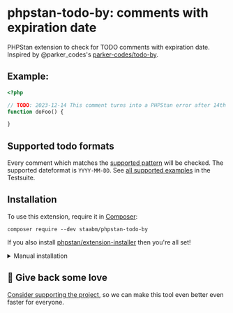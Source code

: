 # phpstan-todo-by: comments with expiration date

PHPStan extension to check for TODO comments with expiration date.
Inspired by @parker_codes's [parker-codes/todo-by](https://github.com/parker-codes/todo_by).

## Example:

```php
<?php

// TODO: 2023-12-14 This comment turns into a PHPStan error after 14th December 2023
function doFoo() {

}

```

## Supported todo formats

Every comment which matches the [supported pattern](https://github.com/staabm/phpstan-todo-by/blob/main/src/TodoByRule.php#L14) will be checked.
The supported dateformat is `YYYY-MM-DD`.
See [all supported examples](https://github.com/staabm/phpstan-todo-by/blob/main/tests/data/example.php) in the Testsuite.


## Installation

To use this extension, require it in [Composer](https://getcomposer.org/):

```
composer require --dev staabm/phpstan-todo-by
```

If you also install [phpstan/extension-installer](https://github.com/phpstan/extension-installer) then you're all set!

<details>
  <summary>Manual installation</summary>

If you don't want to use `phpstan/extension-installer`, include extension.neon in your project's PHPStan config:

```
includes:
    - vendor/staabm/phpstan-todo-by/extension.neon
```

</details>

## 💌 Give back some love

[Consider supporting the project](https://github.com/sponsors/staabm), so we can make this tool even better even faster for everyone.
